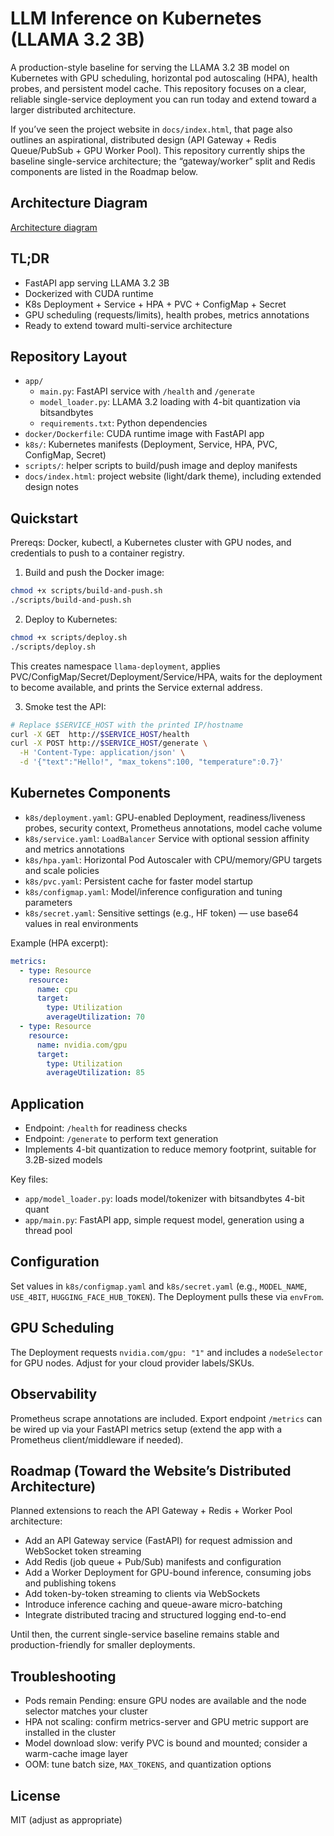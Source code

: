 # LLM Inference on Kubernetes (LLAMA 3.2 3B)

A production-style baseline for serving the LLAMA 3.2 3B model on Kubernetes with GPU scheduling, horizontal pod autoscaling (HPA), health probes, and persistent model cache. This repository focuses on a clear, reliable single-service deployment you can run today and extend toward a larger distributed architecture.

If you’ve seen the project website in `docs/index.html`, that page also outlines an aspirational, distributed design (API Gateway + Redis Queue/PubSub + GPU Worker Pool). This repository currently ships the baseline single-service architecture; the “gateway/worker” split and Redis components are listed in the Roadmap below.

## Architecture Diagram 
[Architecture diagram](mermaid-drawing.svg)

## TL;DR
- FastAPI app serving LLAMA 3.2 3B
- Dockerized with CUDA runtime
- K8s Deployment + Service + HPA + PVC + ConfigMap + Secret
- GPU scheduling (requests/limits), health probes, metrics annotations
- Ready to extend toward multi-service architecture

## Repository Layout
- `app/`
  - `main.py`: FastAPI service with `/health` and `/generate`
  - `model_loader.py`: LLAMA 3.2 loading with 4-bit quantization via bitsandbytes
  - `requirements.txt`: Python dependencies
- `docker/Dockerfile`: CUDA runtime image with FastAPI app
- `k8s/`: Kubernetes manifests (Deployment, Service, HPA, PVC, ConfigMap, Secret)
- `scripts/`: helper scripts to build/push image and deploy manifests
- `docs/index.html`: project website (light/dark theme), including extended design notes

## Quickstart
Prereqs: Docker, kubectl, a Kubernetes cluster with GPU nodes, and credentials to push to a container registry.

1) Build and push the Docker image:
```bash
chmod +x scripts/build-and-push.sh
./scripts/build-and-push.sh
```

2) Deploy to Kubernetes:
```bash
chmod +x scripts/deploy.sh
./scripts/deploy.sh
```

This creates namespace `llama-deployment`, applies PVC/ConfigMap/Secret/Deployment/Service/HPA, waits for the deployment to become available, and prints the Service external address.

3) Smoke test the API:
```bash
# Replace $SERVICE_HOST with the printed IP/hostname
curl -X GET  http://$SERVICE_HOST/health
curl -X POST http://$SERVICE_HOST/generate \
  -H 'Content-Type: application/json' \
  -d '{"text":"Hello!", "max_tokens":100, "temperature":0.7}'
```

## Kubernetes Components
- `k8s/deployment.yaml`: GPU-enabled Deployment, readiness/liveness probes, security context, Prometheus annotations, model cache volume
- `k8s/service.yaml`: `LoadBalancer` Service with optional session affinity and metrics annotations
- `k8s/hpa.yaml`: Horizontal Pod Autoscaler with CPU/memory/GPU targets and scale policies
- `k8s/pvc.yaml`: Persistent cache for faster model startup
- `k8s/configmap.yaml`: Model/inference configuration and tuning parameters
- `k8s/secret.yaml`: Sensitive settings (e.g., HF token) — use base64 values in real environments

Example (HPA excerpt):
```yaml
metrics:
  - type: Resource
    resource:
      name: cpu
      target:
        type: Utilization
        averageUtilization: 70
  - type: Resource
    resource:
      name: nvidia.com/gpu
      target:
        type: Utilization
        averageUtilization: 85
```

## Application
- Endpoint: `/health` for readiness checks
- Endpoint: `/generate` to perform text generation
- Implements 4-bit quantization to reduce memory footprint, suitable for 3.2B-sized models

Key files:
- `app/model_loader.py`: loads model/tokenizer with bitsandbytes 4-bit quant
- `app/main.py`: FastAPI app, simple request model, generation using a thread pool

## Configuration
Set values in `k8s/configmap.yaml` and `k8s/secret.yaml` (e.g., `MODEL_NAME`, `USE_4BIT`, `HUGGING_FACE_HUB_TOKEN`). The Deployment pulls these via `envFrom`.

## GPU Scheduling
The Deployment requests `nvidia.com/gpu: "1"` and includes a `nodeSelector` for GPU nodes. Adjust for your cloud provider labels/SKUs.

## Observability
Prometheus scrape annotations are included. Export endpoint `/metrics` can be wired up via your FastAPI metrics setup (extend the app with a Prometheus client/middleware if needed).

## Roadmap (Toward the Website’s Distributed Architecture)
Planned extensions to reach the API Gateway + Redis + Worker Pool architecture:
- Add an API Gateway service (FastAPI) for request admission and WebSocket token streaming
- Add Redis (job queue + Pub/Sub) manifests and configuration
- Add a Worker Deployment for GPU-bound inference, consuming jobs and publishing tokens
- Add token-by-token streaming to clients via WebSockets
- Introduce inference caching and queue-aware micro-batching
- Integrate distributed tracing and structured logging end-to-end

Until then, the current single-service baseline remains stable and production-friendly for smaller deployments.

## Troubleshooting
- Pods remain Pending: ensure GPU nodes are available and the node selector matches your cluster
- HPA not scaling: confirm metrics-server and GPU metric support are installed in the cluster
- Model download slow: verify PVC is bound and mounted; consider a warm-cache image layer
- OOM: tune batch size, `MAX_TOKENS`, and quantization options

## License
MIT (adjust as appropriate)
